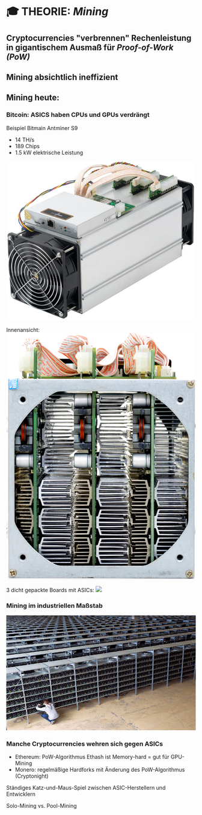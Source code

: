 # :mortar_board: THEORIE: _Mining_

## Cryptocurrencies "verbrennen" Rechenleistung in gigantischem Ausmaß für _Proof-of-Work (PoW)_
## Mining absichtlich ineffizient

## Mining heute:

### Bitcoin: ASICS haben CPUs und GPUs verdrängt

Beispiel Bitmain Antminer S9
- 14 TH/s
- 189 Chips
- 1.5 kW elektrische Leistung

![](./pics/antminer-s9.jpg)

Innenansicht:
![](./pics/antminer-s9-inside.jpg)

3 dicht gepackte Boards mit ASICs:
![](./pics/antminer-s9-board.jpg)

### Mining im industriellen Maßstab

![](./pics/mining-farm.jpg)

### Manche Cryptocurrencies wehren sich gegen ASICs

- Ethereum: PoW-Algorithmus Ethash ist Memory-hard = gut für GPU-Mining
- Monero: regelmäßige Hardforks mit Änderung des PoW-Algorithmus (Cryptonight)

Ständiges Katz-und-Maus-Spiel zwischen ASIC-Herstellern und Entwicklern

Solo-Mining vs. Pool-Mining